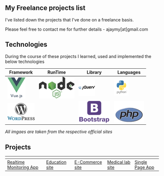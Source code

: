 ## My Freelance projects list
I've listed down the projects that I've done on a freelance basis.

Please feel free to contact me for further details - ajaymy[at]gmail.com
## Technologies
During the course of these projects I learned, used and implemented the below technologies


Framework| RunTime| Library| Languages
---------| -------| -------| ---------
![](images/vue-logo.png) | ![](images/node-logo.png) | ![](images/jquery-logo.png) | ![](images/python-logo.png)
![](images/wp-logo.png) | | ![](images/bootstrap-logo.png) | ![](images/php-logo.png)


*All imgaes are taken from the respective official sites*

## Projects

[]()  | []() | []() | []() | []()
------|------| -----|------|----- 
[Realtime Monitoring App](projects/realtime) | [Education site](projects/education) | [E-Commerce site](projects/ecommerce) | [Medical lab site](projects/lab) | [Single Page App](projects/singlepage)



